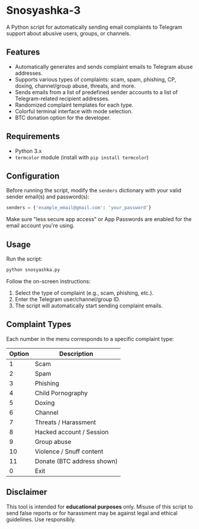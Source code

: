 # Snosyashka-3
A Python script for automatically sending email complaints to Telegram support about abusive users, groups, or channels.

## Features

- Automatically generates and sends complaint emails to Telegram abuse addresses.
- Supports various types of complaints: scam, spam, phishing, CP, doxing, channel/group abuse, threats, and more.
- Sends emails from a list of predefined sender accounts to a list of Telegram-related recipient addresses.
- Randomized complaint templates for each type.
- Colorful terminal interface with mode selection.
- BTC donation option for the developer.

## Requirements

- Python 3.x
- `termcolor` module (install with `pip install termcolor`)

## Configuration

Before running the script, modify the `senders` dictionary with your valid sender email(s) and password(s):
```python
senders = {'example_email@gmail.com': 'your_password'}
```

Make sure "less secure app access" or App Passwords are enabled for the email account you're using.

## Usage

Run the script:

```bash
python snosyashka.py
```

Follow the on-screen instructions:

1. Select the type of complaint (e.g., scam, phishing, etc.).
2. Enter the Telegram user/channel/group ID.
3. The script will automatically start sending complaint emails.

## Complaint Types

Each number in the menu corresponds to a specific complaint type:

| Option | Description                  |
|--------|------------------------------|
| 1      | Scam                         |
| 2      | Spam                         |
| 3      | Phishing                     |
| 4      | Child Pornography            |
| 5      | Doxing                       |
| 6      | Channel                      |
| 7      | Threats / Harassment         |
| 8      | Hacked account / Session     |
| 9      | Group abuse                  |
| 10     | Violence / Snuff content     |
| 11     | Donate (BTC address shown)   |
| 0      | Exit                         |

## Disclaimer

This tool is intended for **educational purposes** only. Misuse of this script to send false reports or for harassment may be against legal and ethical guidelines. Use responsibly.
